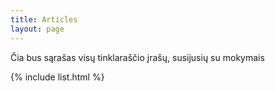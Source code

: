 ```yaml
---
title: Articles
layout: page
---
```

Čia bus sąrašas visų tinklaraščio įrašų, susijusių su mokymais

{% include list.html %}
